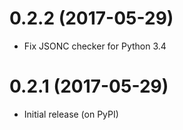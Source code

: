 # 0.2.2 (2017-05-29)

- Fix JSONC checker for Python 3.4

# 0.2.1 (2017-05-29)

- Initial release (on PyPI)
